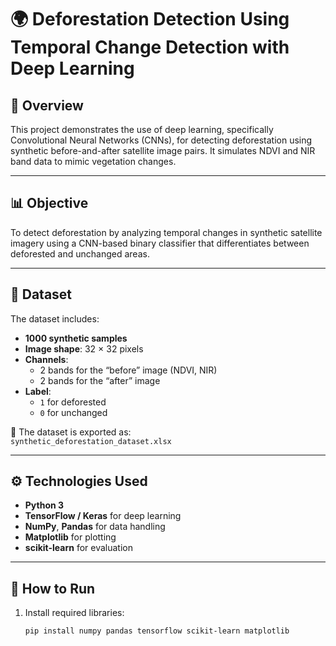# 🌍 Deforestation Detection Using Temporal Change Detection with Deep Learning

## 🧠 Overview

This project demonstrates the use of deep learning, specifically Convolutional Neural Networks (CNNs), for detecting deforestation using synthetic before-and-after satellite image pairs. It simulates NDVI and NIR band data to mimic vegetation changes.

---

## 📊 Objective

To detect deforestation by analyzing temporal changes in synthetic satellite imagery using a CNN-based binary classifier that differentiates between deforested and unchanged areas.

---

## 🧾 Dataset

The dataset includes:
- **1000 synthetic samples**
- **Image shape**: 32 × 32 pixels
- **Channels**:
  - 2 bands for the “before” image (NDVI, NIR)
  - 2 bands for the “after” image
- **Label**:
  - `1` for deforested
  - `0` for unchanged

📄 The dataset is exported as:  
`synthetic_deforestation_dataset.xlsx`

---

## ⚙️ Technologies Used

- **Python 3**
- **TensorFlow / Keras** for deep learning
- **NumPy**, **Pandas** for data handling
- **Matplotlib** for plotting
- **scikit-learn** for evaluation

---

## 🚀 How to Run

1. Install required libraries:
   ```bash
   pip install numpy pandas tensorflow scikit-learn matplotlib
